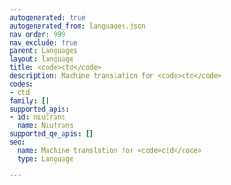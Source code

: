 ```yaml
---
autogenerated: true
autogenerated_from: languages.json
nav_order: 999
nav_exclude: true
parent: Languages
layout: language
title: <code>ctd</code>
description: Machine translation for <code>ctd</code>
codes:
- ctd
family: []
supported_apis:
- id: niutrans
  name: Niutrans
supported_qe_apis: []
seo:
  name: Machine translation for <code>ctd</code>
  type: Language

---
```


